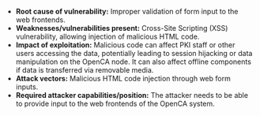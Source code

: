 - **Root cause of vulnerability:** Improper validation of form input to the web frontends.
- **Weaknesses/vulnerabilities present:** Cross-Site Scripting (XSS) vulnerability, allowing injection of malicious HTML code.
- **Impact of exploitation:** Malicious code can affect PKI staff or other users accessing the data, potentially leading to session hijacking or data manipulation on the OpenCA node. It can also affect offline components if data is transferred via removable media.
- **Attack vectors:**  Malicious HTML code injection through web form inputs.
- **Required attacker capabilities/position:** The attacker needs to be able to provide input to the web frontends of the OpenCA system.